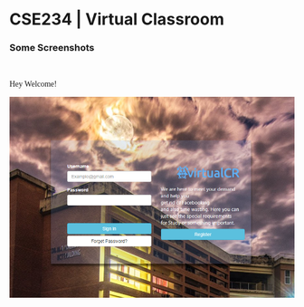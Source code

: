 # CSE234 | Virtual Classroom

<b><h3>Some Screenshots</h3></b><br>
<p style="font-family:Consolas"> Hey Welcome! </p>
<img src="Capture2333.png">
<br>
